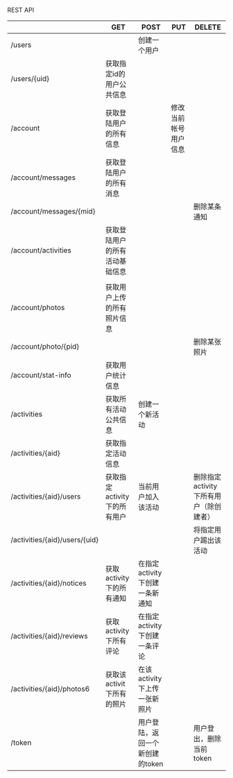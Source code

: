 REST API

|                               | GET                            | POST                            | PUT                  | DELETE                                 |
| ----------------------------- | ------------------------------ | ------------------------------- | -------------------- | -------------------------------------- |
| /users                        |                                | 创建一个用户                    |                      |                                        |
| /users/{uid}                  | 获取指定id的用户公共信息       |                                 |                      |                                        |
| /account                      | 获取登陆用户的所有信息         |                                 | 修改当前帐号用户信息 |                                        |
| /account/messages             | 获取登陆用户的所有消息         |                                 |                      |                                        |
| /account/messages/{mid}       |                                |                                 |                      | 删除某条通知                           |
| /account/activities           | 获取登陆用户的所有活动基础信息 |                                 |                      |                                        |
|                               |                                |                                 |                      |                                        |
| /account/photos               | 获取用户上传的所有照片信息     |                                 |                      |                                        |
| /account/photo/{pid}          |                                |                                 |                      | 删除某张照片                           |
| /account/stat-info            | 获取用户统计信息               |                                 |                      |                                        |
| /activities                   | 获取所有活动公共信息           | 创建一个新活动                  |                      |                                        |
| /activities/{aid}             | 获取指定活动信息               |                                 |                      |                                        |
| /activities/{aid}/users       | 获取指定activity下的所有用户   | 当前用户加入该活动              |                      | 删除指定activity下所有用户（除创建者） |
| /activities/{aid}/users/{uid} |                                |                                 |                      | 将指定用户踢出该活动                   |
| /activities/{aid}/notices     | 获取activity下的所有通知       | 在指定activity下创建一条新通知  |                      |                                        |
| /activities/{aid}/reviews     | 获取activity下所有评论         | 在指定activity下创建一条评论    |                      |                                        |
| /activities/{aid}/photos6     | 获取该activit下所有的照片      | 在该activity下上传一张新照片    |                      |                                        |
| /token                        |                                | 用户登陆，返回一个新创建的token |                      | 用户登出，删除当前token                |

